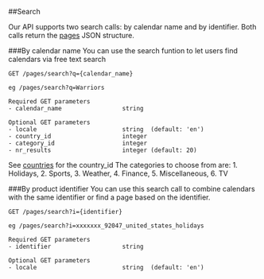 ##Search

Our API supports two search calls: by calendar name and by identifier. Both calls return the [pages](https://github.com/schedjoules/calendar-store-api/blob/master/details/pages.md) JSON structure.

###By calendar name
You can use the search funtion to let users find calendars via free text search

```
GET /pages/search?q={calendar_name}

eg /pages/search?q=Warriors

Required GET parameters
- calendar_name					string

Optional GET parameters
- locale 						string  (default: 'en')
- country_id 					integer 
- category_id 					integer
- nr_results 					integer (default: 20)
```

See [countries](https://github.com/schedjoules/calendar-store-api/blob/master/details/countries.md) for the country_id
The categories to choose from are: 1. Holidays, 2. Sports, 3. Weather, 4. Finance, 5. Miscellaneous, 6. TV

###By product identifier
You can use this search call to combine calendars with the same identifier or find a page based on the identifier.

```
GET /pages/search?i={identifier}

eg /pages/search?i=xxxxxxx_92047_united_states_holidays

Required GET parameters
- identifier					string

Optional GET parameters
- locale						string  (default: 'en')
```